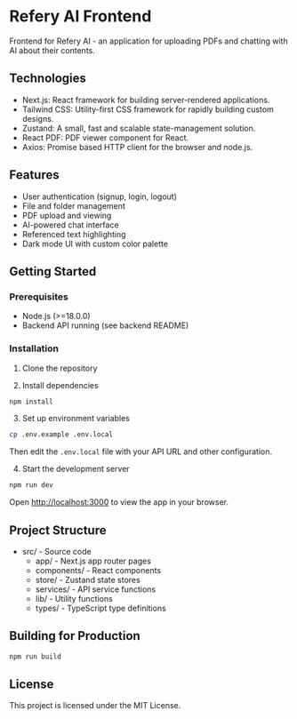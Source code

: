 # Refery AI Frontend

Frontend for Refery AI - an application for uploading PDFs and chatting with AI about their contents.

## Technologies

- Next.js: React framework for building server-rendered applications.
- Tailwind CSS: Utility-first CSS framework for rapidly building custom designs.
- Zustand: A small, fast and scalable state-management solution.
- React PDF: PDF viewer component for React.
- Axios: Promise based HTTP client for the browser and node.js.

## Features

- User authentication (signup, login, logout)
- File and folder management
- PDF upload and viewing
- AI-powered chat interface
- Referenced text highlighting
- Dark mode UI with custom color palette

## Getting Started

### Prerequisites

- Node.js (>=18.0.0)
- Backend API running (see backend README)

### Installation

1. Clone the repository

2. Install dependencies
```bash
npm install
```

3. Set up environment variables
```bash
cp .env.example .env.local
```
Then edit the `.env.local` file with your API URL and other configuration.

4. Start the development server
```bash
npm run dev
```

Open [http://localhost:3000](http://localhost:3000) to view the app in your browser.

## Project Structure

- src/ - Source code
  - app/ - Next.js app router pages
  - components/ - React components
  - store/ - Zustand state stores
  - services/ - API service functions
  - lib/ - Utility functions
  - types/ - TypeScript type definitions

## Building for Production

```bash
npm run build
```

## License

This project is licensed under the MIT License.
